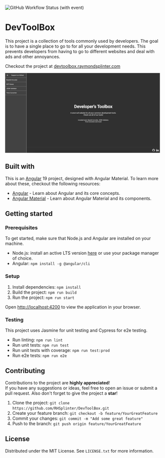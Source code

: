 ![GitHub Workflow Status (with event)][github-status-url]

# DevToolBox

This project is a collection of tools commonly used by developers.
The goal is to have a single place to go to for all your development needs.
This prevents developers from having to go to different websites and deal with ads and other annoyances.

Checkout the project at [devtoolbox.raymondsplinter.com][app-url]

[![Dev's Toolbox Screenshot][app-screenshot]][app-url]

## Built with

This is an [Angular][angular-url] 19 project, designed with Angular Material. To learn more about these, checkout the following resources:

- [Angular][angular-docs-url] - Learn about Angular and its core concepts.
- [Angular Material][angular-material-url] - Learn about Angular Material and its components.

## Getting started

### Prerequisites

To get started, make sure that Node.js and Angular are installed on your machine.

- Node.js: install an active LTS version [here][nodejs-download-url] or use your package manager of choice.
- Angular: `npm install -g @angular/cli`

### Setup

1. Install dependencies: `npm install`
2. Build the project: `npm run build`
3. Run the project: `npm run start`

Open [http://localhost:4200](http://localhost:4200) to view the application in your browser.

### Testing

This project uses Jasmine for unit testing and Cypress for e2e testing.

- Run linting: `npm run lint`
- Run unit tests: `npm run test`
- Run unit tests with coverage: `npm run test:prod`
- Run e2e tests: `npm run e2e`

## Contributing

Contributions to the project are **highly appreciated**!  
If you have any suggestions or ideas, feel free to open an issue or submit a pull request.
Also don't forget to give the project a **star**!

1. Clone the project: `git clone https://github.com/RHSplinter/DevToolBox.git`
2. Create your feature branch: `git checkout -b feature/YourGreatFeature`
3. Commit your changes: `git commit -m "Add some great feature"`
4. Push to the branch: `git push origin feature/YourGreatFeature`

## License

Distributed under the MIT License. See `LICENSE.txt` for more information.

<!-- Markdown links and images -->

[app-url]: https://devtoolbox.raymondsplinter.com/

[github-status-url]: https://img.shields.io/github/actions/workflow/status/RHSplinter/DevToolBox/build-pipeline.yml

[angular-url]: https://angular.io/

[angular-docs-url]: https://angular.io/docs

[angular-material-url]: https://material.angular.io/

[nodejs-download-url]: https://nodejs.org/en/download/

[app-screenshot]: images/app-screenshot.png
